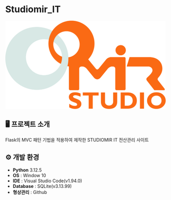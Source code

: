 # Studiomir_IT

<img src="산출물/(주)스튜디오미르 로고(20배).jpg"/>


## 🖥️ 프로젝트 소개
Flask의 MVC 패턴 기법을 적용하여 제작한 STUDIOMIR IT 전산관리 사이트

## ⚙️ 개발 환경
- **Python** 3.12.5
- **OS** : Window 10
- **IDE** : Visual Studio Code(v1.94.0)
- **Database** : SQLite(v3.13.99)
- **형상관리** : Github

